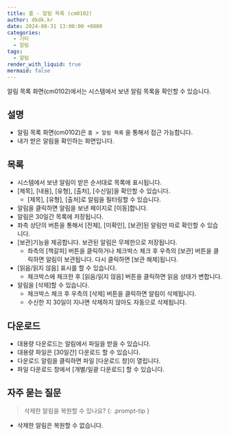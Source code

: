 ```yaml
---
title: 홈 - 알림 목록 (cm0102)
author: dkdk.kr
date: 2024-08-31 13:00:00 +0800
categories:
  - 기타
  - 알림
tags:
  - 알림
render_with_liquid: true
mermaid: false
---
```

알림 목록 화면(cm0102)에서는 시스템에서 보낸 알림 목록을 확인할 수 있습니다.  

## 설명

- 알림 목록 화면(cm0102)은 `홈 > 알림 목록` 을 통해서 접근 가능합니다.
- 내가 받은 알림을 확인하는 화면입니다.

## 목록
- 시스템에서 보낸 알림이 받은 순서대로 목록에 표시됩니다.
- [제목], [내용], [유형], [출처], [수신일]을 확인할 수 있습니다.
	- [제목], [유형], [출처]로 알림을 필터링할 수 있습니다.
- 알림을 클릭하면 알림을 보낸 페이지로 [이동]합니다.
- 알림은 30일간 목록에 저장됩니다. 
- 좌측 상단의 버튼을 통해서 [전체], [미확인], [보관]된 알림만 따로 확인할 수 있습니다.
- [보관]기능을 제공합니다. 보관된 알림은 무제한으로 저장됩니다.
	- 좌측의 [책갈피] 버튼을 클릭하거나 체크박스 체크 후 우측의 [보관] 버튼을 클릭하면 알림이 보관됩니다. 다시 클릭하면 [보관 해제]됩니다. 
- [읽음/읽지 않음] 표시를 할 수 있습니다.
	- 체크박스에 체크한 후 [읽음/읽지 않음] 버튼을 클릭하면 읽음 상태가 변합니다. 
- 알림을 [삭제]할 수 있습니다.
	- 체크박스 체크 후 우측의 [삭제] 버튼을 클릭하면 알림이 삭제됩니다.
	- 수신한 지 30일이 지나면 삭제하지 않아도 자동으로 삭제됩니다.

## 다운로드
- 대용량 다운로드는 알림에서 파일을 받을 수 있습니다.
- 대용량 파일은 [30일간] 다운로드 할 수 있습니다.
- 다운로드 알림을 클릭하면 파일 [다운로드 창]이 열립니다.
- 파일 다운로드 창에서 [개별/일괄 다운로드] 할 수 있습니다.


## 자주 묻는 질문

> 삭제한 알림을 복원할 수 있나요?
{: .prompt-tip }

- 삭제한 알림은 복원할 수 없습니다.


